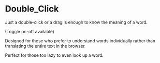 # Double_Click
Just a double-click or a drag is enough to know the meaning of a word.

(Toggle on-off available)


Designed for those who prefer to understand words individually rather than translating the entire text in the browser.

Perfect for those too lazy to even look up a word.



